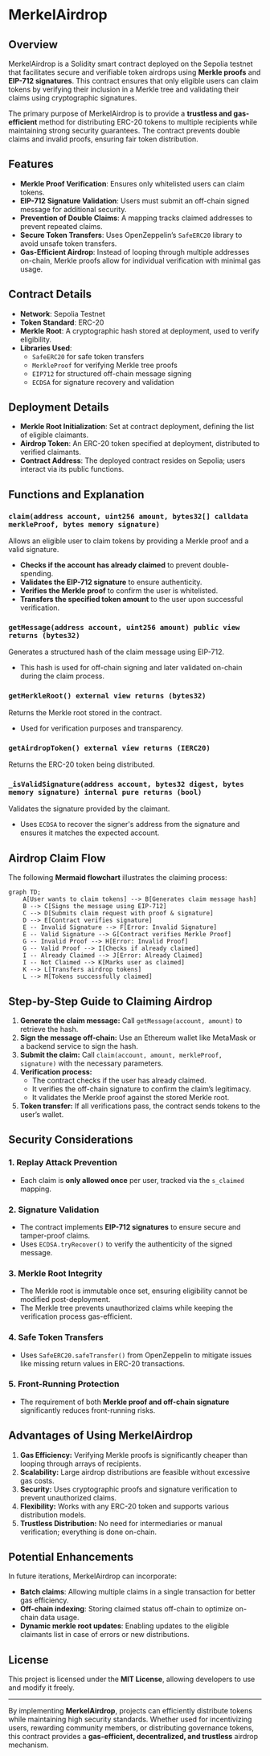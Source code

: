 # MerkelAirdrop

## Overview
MerkelAirdrop is a Solidity smart contract deployed on the Sepolia testnet that facilitates secure and verifiable token airdrops using **Merkle proofs** and **EIP-712 signatures**. This contract ensures that only eligible users can claim tokens by verifying their inclusion in a Merkle tree and validating their claims using cryptographic signatures.

The primary purpose of MerkelAirdrop is to provide a **trustless and gas-efficient** method for distributing ERC-20 tokens to multiple recipients while maintaining strong security guarantees. The contract prevents double claims and invalid proofs, ensuring fair token distribution.

## Features
- **Merkle Proof Verification**: Ensures only whitelisted users can claim tokens.
- **EIP-712 Signature Validation**: Users must submit an off-chain signed message for additional security.
- **Prevention of Double Claims**: A mapping tracks claimed addresses to prevent repeated claims.
- **Secure Token Transfers**: Uses OpenZeppelin’s `SafeERC20` library to avoid unsafe token transfers.
- **Gas-Efficient Airdrop**: Instead of looping through multiple addresses on-chain, Merkle proofs allow for individual verification with minimal gas usage.

## Contract Details
- **Network**: Sepolia Testnet
- **Token Standard**: ERC-20
- **Merkle Root**: A cryptographic hash stored at deployment, used to verify eligibility.
- **Libraries Used**:
  - `SafeERC20` for safe token transfers
  - `MerkleProof` for verifying Merkle tree proofs
  - `EIP712` for structured off-chain message signing
  - `ECDSA` for signature recovery and validation

## Deployment Details
- **Merkle Root Initialization**: Set at contract deployment, defining the list of eligible claimants.
- **Airdrop Token**: An ERC-20 token specified at deployment, distributed to verified claimants.
- **Contract Address**: The deployed contract resides on Sepolia; users interact via its public functions.

## Functions and Explanation
### `claim(address account, uint256 amount, bytes32[] calldata merkleProof, bytes memory signature)`
Allows an eligible user to claim tokens by providing a Merkle proof and a valid signature.
- **Checks if the account has already claimed** to prevent double-spending.
- **Validates the EIP-712 signature** to ensure authenticity.
- **Verifies the Merkle proof** to confirm the user is whitelisted.
- **Transfers the specified token amount** to the user upon successful verification.

### `getMessage(address account, uint256 amount) public view returns (bytes32)`
Generates a structured hash of the claim message using EIP-712.
- This hash is used for off-chain signing and later validated on-chain during the claim process.

### `getMerkleRoot() external view returns (bytes32)`
Returns the Merkle root stored in the contract.
- Used for verification purposes and transparency.

### `getAirdropToken() external view returns (IERC20)`
Returns the ERC-20 token being distributed.

### `_isValidSignature(address account, bytes32 digest, bytes memory signature) internal pure returns (bool)`
Validates the signature provided by the claimant.
- Uses `ECDSA` to recover the signer's address from the signature and ensures it matches the expected account.

## Airdrop Claim Flow
The following **Mermaid flowchart** illustrates the claiming process:
```mermaid
graph TD;
    A[User wants to claim tokens] --> B[Generates claim message hash]
    B --> C[Signs the message using EIP-712]
    C --> D[Submits claim request with proof & signature]
    D --> E[Contract verifies signature]
    E -- Invalid Signature --> F[Error: Invalid Signature]
    E -- Valid Signature --> G[Contract verifies Merkle Proof]
    G -- Invalid Proof --> H[Error: Invalid Proof]
    G -- Valid Proof --> I[Checks if already claimed]
    I -- Already Claimed --> J[Error: Already Claimed]
    I -- Not Claimed --> K[Marks user as claimed]
    K --> L[Transfers airdrop tokens]
    L --> M[Tokens successfully claimed]

```

## Step-by-Step Guide to Claiming Airdrop
1. **Generate the claim message:** Call `getMessage(account, amount)` to retrieve the hash.
2. **Sign the message off-chain:** Use an Ethereum wallet like MetaMask or a backend service to sign the hash.
3. **Submit the claim:** Call `claim(account, amount, merkleProof, signature)` with the necessary parameters.
4. **Verification process:**
   - The contract checks if the user has already claimed.
   - It verifies the off-chain signature to confirm the claim’s legitimacy.
   - It validates the Merkle proof against the stored Merkle root.
5. **Token transfer:** If all verifications pass, the contract sends tokens to the user’s wallet.

## Security Considerations
### **1. Replay Attack Prevention**
- Each claim is **only allowed once** per user, tracked via the `s_claimed` mapping.

### **2. Signature Validation**
- The contract implements **EIP-712 signatures** to ensure secure and tamper-proof claims.
- Uses `ECDSA.tryRecover()` to verify the authenticity of the signed message.

### **3. Merkle Root Integrity**
- The Merkle root is immutable once set, ensuring eligibility cannot be modified post-deployment.
- The Merkle tree prevents unauthorized claims while keeping the verification process gas-efficient.

### **4. Safe Token Transfers**
- Uses `SafeERC20.safeTransfer()` from OpenZeppelin to mitigate issues like missing return values in ERC-20 transactions.

### **5. Front-Running Protection**
- The requirement of both **Merkle proof and off-chain signature** significantly reduces front-running risks.

## Advantages of Using MerkelAirdrop
1. **Gas Efficiency:** Verifying Merkle proofs is significantly cheaper than looping through arrays of recipients.
2. **Scalability:** Large airdrop distributions are feasible without excessive gas costs.
3. **Security:** Uses cryptographic proofs and signature verification to prevent unauthorized claims.
4. **Flexibility:** Works with any ERC-20 token and supports various distribution models.
5. **Trustless Distribution:** No need for intermediaries or manual verification; everything is done on-chain.

## Potential Enhancements
In future iterations, MerkelAirdrop can incorporate:
- **Batch claims**: Allowing multiple claims in a single transaction for better gas efficiency.
- **Off-chain indexing**: Storing claimed status off-chain to optimize on-chain data usage.
- **Dynamic merkle root updates**: Enabling updates to the eligible claimants list in case of errors or new distributions.

## License
This project is licensed under the **MIT License**, allowing developers to use and modify it freely.

---

By implementing **MerkelAirdrop**, projects can efficiently distribute tokens while maintaining high security standards. Whether used for incentivizing users, rewarding community members, or distributing governance tokens, this contract provides a **gas-efficient, decentralized, and trustless** airdrop mechanism.

